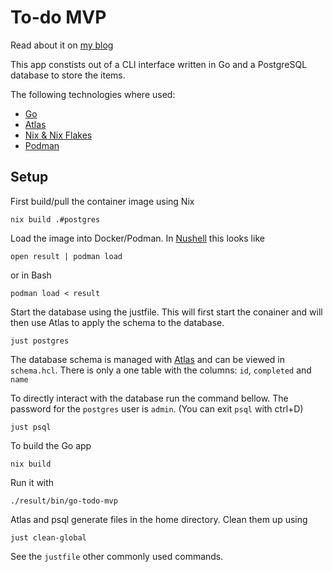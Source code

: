 # To-do MVP
Read about it on [my blog](https://lucasotodegraeve.github.io/posts/2024/go-todo-mvp/)

This app constists out of a CLI interface written in Go and a PostgreSQL database to store the items.

The following technologies where used:
- [Go](https://go.dev/)
- [Atlas](https://atlasgo.io/)
- [Nix & Nix Flakes](https://nixos.org/)
- [Podman](https://podman.io/)

## Setup

First build/pull the container image using Nix

```shell
nix build .#postgres
```

Load the image into Docker/Podman. In [Nushell](https://www.nushell.sh/) this looks like

```shell
open result | podman load
```
or in Bash
```shell
podman load < result
```

Start the database using the justfile. This will first start the conainer
and will then use Atlas to apply the schema to the database.

```shell
just postgres
```

The database schema is managed with [Atlas](https://atlasgo.io/) and can be viewed in `schema.hcl`.
There is only a one table with the columns: `id`, `completed` and `name`

To directly interact with the database run the command bellow.
The password for the `postgres` user is `admin`. (You can exit `psql` with ctrl+D)
```shell
just psql
```

To build the Go app
```shell
nix build
```

Run it with
```shell
./result/bin/go-todo-mvp
```

Atlas and psql generate files in the home directory. Clean them up using
```
just clean-global
```

See the `justfile` other commonly used commands.

